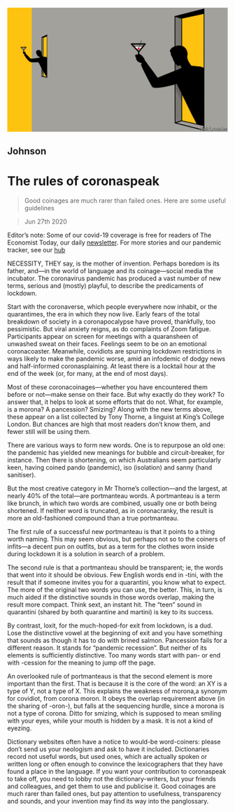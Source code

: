 ![](./images/20200627_BKD002_0.jpg)

## Johnson

# The rules of coronaspeak

> Good coinages are much rarer than failed ones. Here are some useful guidelines

> Jun 27th 2020

Editor’s note: Some of our covid-19 coverage is free for readers of The Economist Today, our daily [newsletter](https://www.economist.com/https://my.economist.com/user#newsletter). For more stories and our pandemic tracker, see our [hub](https://www.economist.com//news/2020/03/11/the-economists-coverage-of-the-coronavirus)

NECESSITY, THEY say, is the mother of invention. Perhaps boredom is its father, and—in the world of language and its coinage—social media the incubator. The coronavirus pandemic has produced a vast number of new terms, serious and (mostly) playful, to describe the predicaments of lockdown.

Start with the coronaverse, which people everywhere now inhabit, or the quarantimes, the era in which they now live. Early fears of the total breakdown of society in a coronapocalypse have proved, thankfully, too pessimistic. But viral anxiety reigns, as do complaints of Zoom fatigue. Participants appear on screen for meetings with a quaransheen of unwashed sweat on their faces. Feelings seem to be on an emotional coronacoaster. Meanwhile, covidiots are spurning lockdown restrictions in ways likely to make the pandemic worse, amid an infodemic of dodgy news and half-informed coronasplaining. At least there is a locktail hour at the end of the week (or, for many, at the end of most days).

Most of these coronacoinages—whether you have encountered them before or not—make sense on their face. But why exactly do they work? To answer that, it helps to look at some efforts that do not. What, for example, is a morona? A pancession? Smizing? Along with the new terms above, these appear on a list collected by Tony Thorne, a linguist at King’s College London. But chances are high that most readers don’t know them, and fewer still will be using them.

There are various ways to form new words. One is to repurpose an old one: the pandemic has yielded new meanings for bubble and circuit-breaker, for instance. Then there is shortening, on which Australians seem particularly keen, having coined pando (pandemic), iso (isolation) and sanny (hand sanitiser).

But the most creative category in Mr Thorne’s collection—and the largest, at nearly 40% of the total—are portmanteau words. A portmanteau is a term like brunch, in which two words are combined, usually one or both being shortened. If neither word is truncated, as in coronacranky, the result is more an old-fashioned compound than a true portmanteau.

The first rule of a successful new portmanteau is that it points to a thing worth naming. This may seem obvious, but perhaps not so to the coiners of infits—a decent pun on outfits, but as a term for the clothes worn inside during lockdown it is a solution in search of a problem.

The second rule is that a portmanteau should be transparent; ie, the words that went into it should be obvious. Few English words end in -tini, with the result that if someone invites you for a quarantini, you know what to expect. The more of the original two words you can use, the better. This, in turn, is much aided if the distinctive sounds in those words overlap, making the result more compact. Think sext, an instant hit. The “teen” sound in quarantini (shared by both quarantine and martini) is key to its success.

By contrast, loxit, for the much-hoped-for exit from lockdown, is a dud. Lose the distinctive vowel at the beginning of exit and you have something that sounds as though it has to do with brined salmon. Pancession fails for a different reason. It stands for “pandemic recession”. But neither of its elements is sufficiently distinctive. Too many words start with pan- or end with -cession for the meaning to jump off the page.

An overlooked rule of portmanteaus is that the second element is more important than the first. That is because it is the core of the word: an XY is a type of Y, not a type of X. This explains the weakness of morona,a synonym for covidiot, from corona moron. It obeys the overlap requirement above (in the sharing of -oron-), but falls at the sequencing hurdle, since a morona is not a type of corona. Ditto for smizing, which is supposed to mean smiling with your eyes, while your mouth is hidden by a mask. It is not a kind of eyezing.

Dictionary websites often have a notice to would-be word-coiners: please don’t send us your neologism and ask to have it included. Dictionaries record not useful words, but used ones, which are actually spoken or written long or often enough to convince the lexicographers that they have found a place in the language. If you want your contribution to coronaspeak to take off, you need to lobby not the dictionary-writers, but your friends and colleagues, and get them to use and publicise it. Good coinages are much rarer than failed ones, but pay attention to usefulness, transparency and sounds, and your invention may find its way into the panglossary.